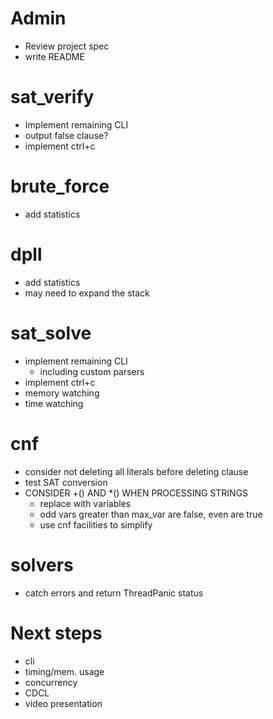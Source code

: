 # Admin
- Review project spec
- write README

# sat_verify
- Implement remaining CLI
- output false clause?
- implement ctrl+c

# brute_force
- add statistics

# dpll
- add statistics
- may need to expand the stack

# sat_solve
- implement remaining CLI
    - including custom parsers
- implement ctrl+c
- memory watching
- time watching

# cnf
- consider not deleting all literals before deleting clause
- test SAT conversion
- CONSIDER +() AND \*() WHEN PROCESSING STRINGS
    - replace with variables
    - odd vars greater than max_var are false, even are true
    - use cnf facilities to simplify

# solvers
- catch errors and return ThreadPanic status

# Next steps
- cli
- timing/mem. usage
- concurrency
- CDCL
- video presentation
